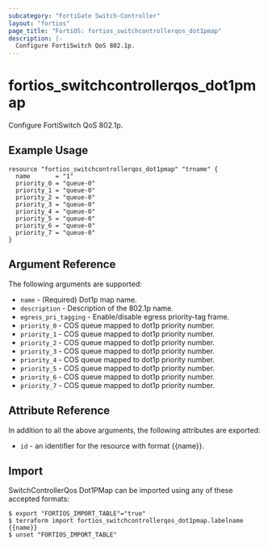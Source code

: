 ```yaml
---
subcategory: "FortiGate Switch-Controller"
layout: "fortios"
page_title: "FortiOS: fortios_switchcontrollerqos_dot1pmap"
description: |-
  Configure FortiSwitch QoS 802.1p.
---
```


# fortios_switchcontrollerqos_dot1pmap
Configure FortiSwitch QoS 802.1p.

## Example Usage

```hcl
resource "fortios_switchcontrollerqos_dot1pmap" "trname" {
  name       = "1"
  priority_0 = "queue-0"
  priority_1 = "queue-0"
  priority_2 = "queue-0"
  priority_3 = "queue-0"
  priority_4 = "queue-0"
  priority_5 = "queue-0"
  priority_6 = "queue-0"
  priority_7 = "queue-0"
}
```

## Argument Reference

The following arguments are supported:

* `name` - (Required) Dot1p map name.
* `description` - Description of the 802.1p name.
* `egress_pri_tagging` - Enable/disable egress priority-tag frame.
* `priority_0` - COS queue mapped to dot1p priority number.
* `priority_1` - COS queue mapped to dot1p priority number.
* `priority_2` - COS queue mapped to dot1p priority number.
* `priority_3` - COS queue mapped to dot1p priority number.
* `priority_4` - COS queue mapped to dot1p priority number.
* `priority_5` - COS queue mapped to dot1p priority number.
* `priority_6` - COS queue mapped to dot1p priority number.
* `priority_7` - COS queue mapped to dot1p priority number.


## Attribute Reference

In addition to all the above arguments, the following attributes are exported:
* `id` - an identifier for the resource with format {{name}}.

## Import

SwitchControllerQos Dot1PMap can be imported using any of these accepted formats:
```
$ export "FORTIOS_IMPORT_TABLE"="true"
$ terraform import fortios_switchcontrollerqos_dot1pmap.labelname {{name}}
$ unset "FORTIOS_IMPORT_TABLE"
```
